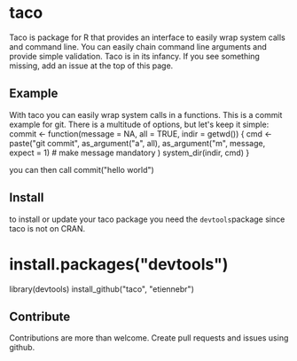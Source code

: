 taco
====

Taco is  package for R that provides an interface to easily wrap system calls 
and command line. You can easily chain command line arguments and provide simple 
validation. Taco is in its infancy. If you see something missing, add an issue 
at the top of this page.

## Example
With taco you can easily wrap system calls in a functions. This is a commit 
example for git. There is a multitude of options, but let's keep it simple:
  commit <- function(message = NA, all = TRUE, indir = getwd()) {
    cmd <- paste("git commit",
        as_argument("a", all), 
        as_argument("m", message, expect = 1) # make message mandatory
      )
    system_dir(indir, cmd)
  }
  
you can then call 
  commit("hello world")
  

## Install
to install or update your taco package you need the `devtools`package since 
taco is not on CRAN.

  # install.packages("devtools")
  library(devtools)
  install_github("taco", "etiennebr")


## Contribute
Contributions are more than welcome. Create pull requests and issues using 
github.
